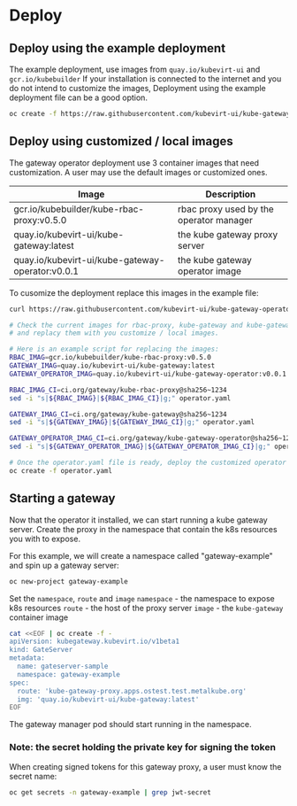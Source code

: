# Deploy

## Deploy using the example deployment

The example deployment, use images from `quay.io/kubevirt-ui` and `gcr.io/kubebuilder`
If your installation is connected to the internet and you do not intend to customize the images,
Deployment using the example deployment file can be a good option.

```bash
oc create -f https://raw.githubusercontent.com/kubevirt-ui/kube-gateway-operator/main/deploy/kube-gateway-operator.yaml
```

## Deploy using customized / local images 

The gateway operator deployment use 3 container images that need customization.
A user may use the default images or customized ones.

| Image | Description
|---|---
| gcr.io/kubebuilder/kube-rbac-proxy:v0.5.0 | rbac proxy used by the operator manager
| quay.io/kubevirt-ui/kube-gateway:latest | the kube gateway proxy server
| quay.io/kubevirt-ui/kube-gateway-operator:v0.0.1 | the kube gateway operator image

To cusomize the deployment replace this images in the example file:

```bash
curl https://raw.githubusercontent.com/kubevirt-ui/kube-gateway-operator/main/deploy/kube-gateway-operator.yaml > operator.yaml

# Check the current images for rbac-proxy, kube-gateway and kube-gateway-operator
# and replacy them with you customize / local images.

# Here is an example script for replacing the images:
RBAC_IMAG=gcr.io/kubebuilder/kube-rbac-proxy:v0.5.0
GATEWAY_IMAG=quay.io/kubevirt-ui/kube-gateway:latest
GATEWAY_OPERATOR_IMAG=quay.io/kubevirt-ui/kube-gateway-operator:v0.0.1

RBAC_IMAG_CI=ci.org/gateway/kube-rbac-proxy@sha256~1234
sed -i "s|${RBAC_IMAG}|${RBAC_IMAG_CI}|g;" operator.yaml

GATEWAY_IMAG_CI=ci.org/gateway/kube-gateway@sha256~1234
sed -i "s|${GATEWAY_IMAG}|${GATEWAY_IMAG_CI}|g;" operator.yaml

GATEWAY_OPERATOR_IMAG_CI=ci.org/gateway/kube-gateway-operator@sha256~1234
sed -i "s|${GATEWAY_OPERATOR_IMAG}|${GATEWAY_OPERATOR_IMAG_CI}|g;" operator.yaml
```

```bash
# Once the operator.yaml file is ready, deploy the customized operator
oc create -f operator.yaml
```

## Starting a gateway

Now that the operator it installed, we can start running a kube gateway server.
Create the proxy in the namespace that contain the k8s resources you with to expose.

For this example, we will create a namespace called "gateway-example" and spin up a gateway server:

```bash
oc new-project gateway-example
```

Set the `namespace`, `route` and `image`
`namespace` - the namespace to expose k8s resources
`route` - the host of the proxy server
`image` - the `kube-gateway` container image

```bash
cat <<EOF | oc create -f -
apiVersion: kubegateway.kubevirt.io/v1beta1
kind: GateServer
metadata:
  name: gateserver-sample
  namespace: gateway-example
spec:
  route: 'kube-gateway-proxy.apps.ostest.test.metalkube.org'
  img: 'quay.io/kubevirt-ui/kube-gateway:latest'
EOF
```

The gateway manager pod should start running in the namespace.

### Note: the secret holding the private key for signing the token

When creating signed tokens for this gateway proxy, a user must know the secret name:

```bash
oc get secrets -n gateway-example | grep jwt-secret
```



